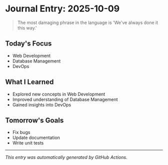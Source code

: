 # Journal Entry: 2025-10-09

> The most damaging phrase in the language is 'We've always done it this way.'

## Today's Focus
- Web Development
- Database Management
- DevOps

## What I Learned
- Explored new concepts in Web Development
- Improved understanding of Database Management
- Gained insights into DevOps

## Tomorrow's Goals
- Fix bugs
- Update documentation
- Write unit tests

---
*This entry was automatically generated by GitHub Actions.*